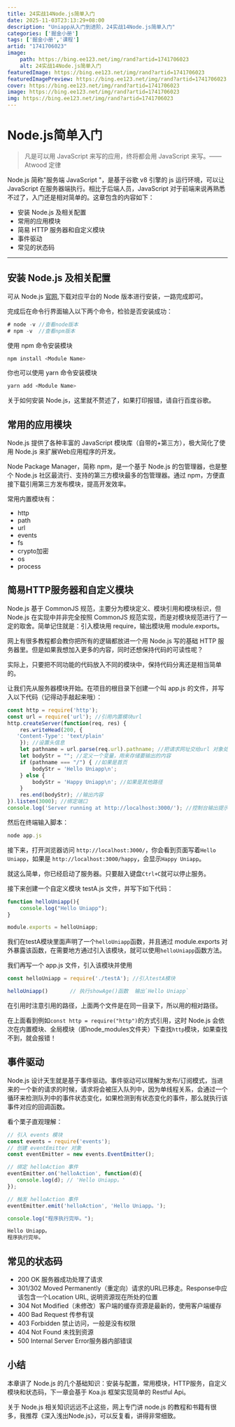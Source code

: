 ```yaml
---
title: 24实战14Node.js简单入门
date: 2025-11-03T23:13:29+08:00
description: "Uniapp从入门到进阶，24实战14Node.js简单入门"
categories: ['掘金小册']
tags: ['掘金小册','课程']
artid: "1741706023"
image:
    path: https://bing.ee123.net/img/rand?artid=1741706023
    alt: 24实战14Node.js简单入门
featuredImage: https://bing.ee123.net/img/rand?artid=1741706023
featuredImagePreview: https://bing.ee123.net/img/rand?artid=1741706023
cover: https://bing.ee123.net/img/rand?artid=1741706023
image: https://bing.ee123.net/img/rand?artid=1741706023
img: https://bing.ee123.net/img/rand?artid=1741706023
---
```


# Node.js简单入门

> 凡是可以用 JavaScript 来写的应用，终将都会用 JavaScript 来写。—— Atwood 定律

Node.js 简称"服务端 JavaScript "，是基于谷歌 v8 引擎的 js 运行环境，可以让 JavaScript 在服务器端执行。相比于后端人员，JavaScript 对于前端来说再熟悉不过了，入门还是相对简单的。这章包含的内容如下：

* 安装 Node.js 及相关配置
* 常用的应用模块
* 简易 HTTP 服务器和自定义模块
* 事件驱动
* 常见的状态码
---

## 安装 Node.js 及相关配置

可从 Node.js [官网](http://nodejs.cn/download/),下载对应平台的 Node 版本进行安装，一路完成即可。

完成后在命令行界面输入以下两个命令，检验是否安装成功：
```js
# node -v //查看node版本
# npm -v  //查看npm版本
```

使用 npm 命令安装模块
```js
npm install <Module Name>
```

你也可以使用 yarn 命令安装模块
```js
yarn add <Module Name>
```
关于如何安装 Node.js，这里就不赘述了，如果打印报错，请自行百度谷歌。

## 常用的应用模块

Node.js 提供了各种丰富的 JavaScript 模块库（自带的+第三方），极大简化了使用 Node.js 来扩展Web应用程序的开发。

Node Package Manager，简称 npm，是一个基于 Node.js 的包管理器，也是整个 Node.js 社区最流行、支持的第三方模块最多的包管理器。通过 npm，方便直接下载引用第三方发布模块，提高开发效率。

常用内置模块有：
+ http
+ path
+ url
+ events
+ fs
+ crypto加密
+ os
+ process

## 简易HTTP服务器和自定义模块

Node.js 基于 CommonJS 规范，主要分为模块定义、模块引用和模块标识，但 Node.js 在实现中并非完全按照 CommonJS 规范实现，而是对模块规范进行了一定的取舍。简单记住就是：引入模块用 require，输出模块用 module.exports。

网上有很多教程都会教你把所有的逻辑都放进一个用 Node.js 写的基础 HTTP 服务器里。但是如果我想加入更多的内容，同时还想保持代码的可读性呢？

实际上，只要把不同功能的代码放入不同的模块中，保持代码分离还是相当简单的。

让我们先从服务器模块开始。在项目的根目录下创建一个叫 app.js 的文件，并写入以下代码（记得动手敲起来哦）：
```js
const http = require('http');
const url = require('url'); //引用内置模块url  
http.createServer(function(req, res) {
	res.writeHead(200, {
   'Content-Type': 'text/plain'
	}); //设置头信息  
	let pathname = url.parse(req.url).pathname; //把请求网址交给url 对象处理  
	let bodyStr = ""; //定义一个变量，用来存储要输出的内容  
	if (pathname === "/") { //如果是首页   
		bodyStr = 'Hello Uniapp\n';
	} else {
		bodyStr = 'Happy Uniapp\n'; //如果是其他路径   
	}
	res.end(bodyStr); //输出内容   
}).listen(3000); //绑定端口 
console.log('Server running at http://localhost:3000/'); //控制台输出提示
```
然后在终端输入脚本：
```js
node app.js
```
接下来，打开浏览器访问 `http://localhost:3000/`，你会看到页面写着`Hello Uniapp`，如果是 `http://localhost:3000/happy`，会显示`Happy Uniapp`。

就这么简单，你已经启动了服务器。只要敲入键盘`Ctrl+C`就可以停止服务。

接下来创建一个自定义模块 testA.js 文件，并写下如下代码：

```js
function helloUniapp(){
	console.log("Hello Uniapp");
}

module.exports = helloUniapp;
```

我们在testA模块里面声明了一个`helloUniapp`函数，并且通过 module.exports 对外暴露该函数，在需要地方通过引入该模块，就可以使用`helloUniapp`函数方法。

我们再写一个 app.js 文件，引入该模块并使用
```js
const helloUniapp = require('./testA');	//引入testA模块

helloUniapp()  		// 执行showAge()函数  输出`Hello Uniapp`
```
在引用时注意引用的路径，上面两个文件是在同一目录下，所以用的相对路径。

在上面看到例如`const http = require("http")`的方式引用，这时 Node.js 会依次在内置模块、全局模块（即node_modules文件夹）下查找`http`模块，如果查找不到，就会报错！

## 事件驱动

Node.js 设计天生就是基于事件驱动。事件驱动可以理解为发布/订阅模式，当进来的一个新的请求的时候，请求将会被压入队列中，因为单线程关系，会通过一个循环来检测队列中的事件状态变化，如果检测到有状态变化的事件，那么就执行该事件对应的回调函数。

看个栗子直观理解：

```js
// 引入 events 模块
const events = require('events');
// 创建 eventEmitter 对象
const eventEmitter = new events.EventEmitter();

// 绑定 helloAction 事件
eventEmitter.on('helloAction', function(d){
   console.log(d); // 'Hello Uniapp。'
});

// 触发 helloAction 事件 
eventEmitter.emit('helloAction', 'Hello Uniapp。');

console.log("程序执行完毕。");
```

```html
Hello Uniapp。
程序执行完毕。
```

## 常见的状态码

+ 200 OK 服务器成功处理了请求
+ 301/302 Moved Permanently（重定向）请求的URL已移走。Response中应该包含一个Location URL, 说明资源现在所处的位置
+ 304 Not Modified（未修改）客户端的缓存资源是最新的，使用客户端缓存
+ 400 Bad Request 传参有误
+ 403 Forbidden 禁止访问，一般是没有权限
+ 404 Not Found 未找到资源
+ 500 Internal Server Error服务器内部错误

## 小结

本章讲了 Node.js 的几个基础知识：安装与配置，常用模块，HTTP服务，自定义模块和状态码，下一章会基于 Koa.js 框架实现简单的 Restful Api。

关于 Node.js 相关知识远远不止这些，网上专门讲 node.js 的教程和书籍有很多，我推荐《深入浅出Node.js》，可以反复看，讲得非常细致。